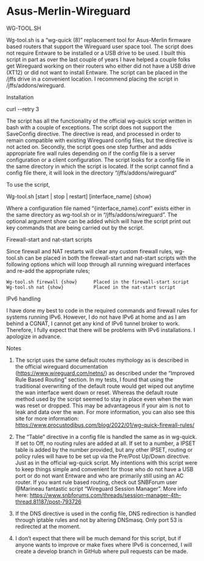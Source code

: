 # Asus-Merlin-Wireguard
 
WG-TOOL.SH

Wg-tool.sh is a “wg-quick (8)” replacement tool for Asus-Merlin firmware based routers that support the Wireguard user space tool.  The script does not require Entware to be installed or a USB drive to be used.
I built this script in part as over the last couple of years I have helped a couple folks get Wireguard working on their routers who either did not have a USB drive (XT12) or did not want to install Entware.
The script can be placed in the /jffs drive in a convenient location.  I recommend placing the script in /jffs/addons/wireguard. 

Installation

curl --retry 3 

The script has all the functionality of the official wg-quick script written in bash with a couple of exceptions.  The script does not support the SaveConfig directive.  The directive is read, and processed in order to remain compatible with existing Wireguard config files, but the directive is not acted on.  Secondly, the script goes one step further and adds appropriate fire wall rules depending on if the config file is a server configuration or a client configuration.
The script looks for a config file in the same directory in which the script is located.  If the script cannot find a config file there, it will look in the directory “/jffs/addons/wireguard”

To use the script,

Wg-tool.sh [start | stop | restart] [interface_name] {show}

Where a configuration file named “{interface_name}.conf” exists either in the same directory as wg-tool.sh or in “/jffs/addons/wireguard”.
The optional argument show can be added which will have the script print out key commands that are being carried out by the script.

Firewall-start and nat-start scripts

Since firewall and NAT restarts will clear any custom firewall rules, wg-tool.sh can be placed in both the firewall-start and nat-start scripts with the following options which will loop through all running wireguard interfaces and re-add the appropriate rules;

    Wg-tool.sh firewall {show}		Placed in the firewall-start script
    Wg-tool.sh nat {show}			Placed in the nat-start script

IPv6 handling

I have done my best to code in the required commands and firewall rules for systems running IPv6.  However, I do not have IPv6 at home and as I am behind a CGNAT, I cannot get any kind of IPv6 tunnel broker to work.  Therefore, I fully expect that there will be problems with IPv6 installations.  I apologize in advance.

Notes

1.	The script uses the same default routes mythology as is described in the official wireguard documentation (https://www.wireguard.com/netns/) as described under the “Improved Rule Based Routing” section.  In my tests, I found that using the traditional overwriting of the default route would get wiped out anytime the wan interface went down or reset.  Whereas the default route method used by the script seemed to stay in place even when the wan was reset or dropped.  This may be advantageous if your aim is not to leak and data over the wan.  For more information, you can also see this site for more information: https://www.procustodibus.com/blog/2022/01/wg-quick-firewall-rules/

2.	The “Table” directive in a config file is handled the same as in wg-quick.  If set to Off,  no routing rules are added at all.  If set to a number, a IPSET table is added by the number provided, but any other IPSET, routing or policy rules will have to be set up via the Pre/Post Up/Down directive.  Just as in the official wg-quick script.  My intentions with this script were to keep things simple and convenient for those who do not have a USB port or do not want Entware and who are primarily still using an AC router.  If you want rule based routing, check out SNBForum user @Marineau fantastic script “Wireguard Session Manager”.  More info here: https://www.snbforums.com/threads/session-manager-4th-thread.81187/post-793726

3.	If the DNS directive is used in the config file, DNS redirection is handled through iptable rules and not by altering DNSmasq.  Only port 53 is redirected at the moment.

4.	I don’t expect that there will be much demand for this script, but if anyone wants to improve or make fixes where IPv6 is concerned, I will create a develop branch in GitHub where pull requests can be made.
